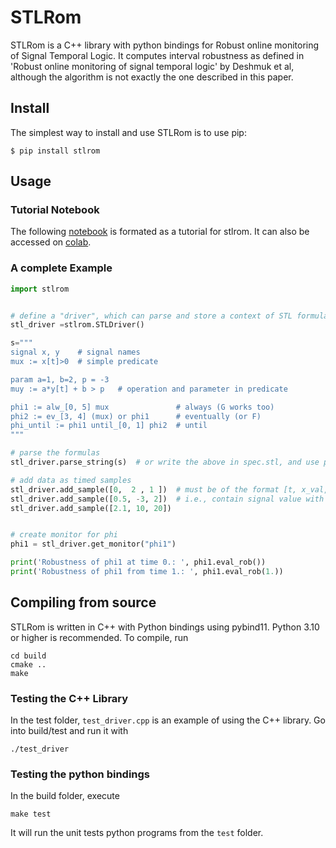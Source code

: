 # STLRom 

STLRom is a C++ library with python bindings for Robust online monitoring of Signal Temporal Logic. It computes interval robustness as defined in 'Robust online monitoring of signal temporal logic' by Deshmuk et al, although the algorithm is not exactly the one described in this paper. 

## Install

The simplest way to install and use STLRom is to use pip:
```
$ pip install stlrom
``` 

## Usage

### Tutorial Notebook

The following [notebook](test/tutorial.ipynb) is formated as a tutorial for stlrom. It can also be accessed on [colab](https://colab.research.google.com/drive/1RUkK4bsXKHawvb10N11oO3u-7CdiQBXT?usp=sharing).

###  A complete Example

```python
import stlrom


# define a "driver", which can parse and store a context of STL formulas, as well as data
stl_driver =stlrom.STLDriver()

s="""
signal x, y    # signal names
mux := x[t]>0  # simple predicate 

param a=1, b=2, p = -3   
muy := a*y[t] + b > p   # operation and parameter in predicate

phi1 := alw_[0, 5] mux               # always (G works too) 
phi2 := ev_[3, 4] (mux) or phi1      # eventually (or F)
phi_until := phi1 until_[0, 1] phi2  # until 
"""

# parse the formulas
stl_driver.parse_string(s)  # or write the above in spec.stl, and use parse_file('spec.stl')

# add data as timed samples
stl_driver.add_sample([0,  2 , 1 ])  # must be of the format [t, x_val, y_val]
stl_driver.add_sample([0.5, -3, 2])  # i.e., contain signal value with same order as declared
stl_driver.add_sample([2.1, 10, 20])


# create monitor for phi 
phi1 = stl_driver.get_monitor("phi1")

print('Robustness of phi1 at time 0.: ', phi1.eval_rob())
print('Robustness of phi1 from time 1.: ', phi1.eval_rob(1.))
```



## Compiling from source

STLRom is written in C++ with Python bindings using pybind11. Python 3.10 or higher is recommended. To compile, run  
```
cd build
cmake ..
make
```

### Testing the C++ Library

In the test folder, `test_driver.cpp` is an example of using the C++ library. Go into build/test and run it with 
```
./test_driver
```

### Testing the python bindings

In the build folder, execute
```
make test
```
It will run the unit tests  python programs from the `test` folder.


